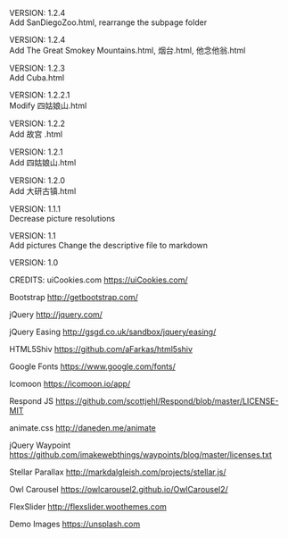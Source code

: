 VERSION: 1.2.4\
Add SanDiegoZoo.html, rearrange the subpage folder

VERSION: 1.2.4\
Add The Great Smokey Mountains.html, 烟台.html, 他念他翁.html

VERSION: 1.2.3\
Add Cuba.html

VERSION: 1.2.2.1\
Modify 四姑娘山.html

VERSION: 1.2.2\
Add 故宫 .html

VERSION: 1.2.1\
Add 四姑娘山.html

VERSION: 1.2.0\
Add 大研古镇.html

VERSION: 1.1.1\
Decrease picture resolutions

VERSION: 1.1\
Add pictures
Change the descriptive file to markdown

VERSION: 1.0

CREDITS:
uiCookies.com
https://uiCookies.com/

Bootstrap
http://getbootstrap.com/

jQuery
http://jquery.com/

jQuery Easing
http://gsgd.co.uk/sandbox/jquery/easing/

HTML5Shiv
https://github.com/aFarkas/html5shiv

Google Fonts
https://www.google.com/fonts/

Icomoon
https://icomoon.io/app/

Respond JS
https://github.com/scottjehl/Respond/blob/master/LICENSE-MIT

animate.css
http://daneden.me/animate

jQuery Waypoint
https://github.com/imakewebthings/waypoints/blog/master/licenses.txt

Stellar Parallax
http://markdalgleish.com/projects/stellar.js/

Owl Carousel
https://owlcarousel2.github.io/OwlCarousel2/

FlexSlider
http://flexslider.woothemes.com

Demo Images
https://unsplash.com